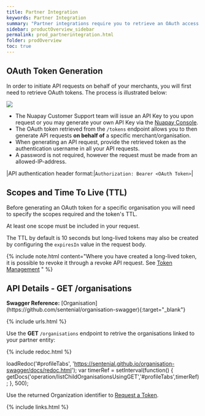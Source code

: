 ```yaml
---
title: Partner Integration
keywords: Partner Integration
summary: "Partner integrations require you to retrieve an OAuth access token for a specific merchant and use that unique token in all subsequent API calls."
sidebar: productOverview_sidebar
permalink: prod_partnerintegration.html
folder: prodOverview
toc: true
---
```


## OAuth Token Generation

In order to initiate API requests on behalf of your merchants, you will first need to retrieve OAuth tokens.
The process is illustrated below:

<img src="images/partner_integration.png">

* The Nuapay Customer Support team will issue an API Key to you upon request or you may generate your own API Key via the [Nuapay Console](prod_consoleapi.html).
* The OAuth token retrieved from the `/tokens` endpoint allows you to then generate API requests <b>on behalf of</b> a specific merchant/organisation.
* When generating an API request, provide the retrieved token as the authentication username in all your API requests.
* A password is not required, however the request must be made from an allowed-IP-address.

|API authentication header format:|`Authorization: Bearer <OAuth Token>`|

## Scopes and Time To Live (TTL)

Before generating an OAuth token for a specific organisation you will need to specify the scopes required and the token's TTL.

At least one scope must be included in your request.

The TTL by default is 10 seconds but long-lived tokens may also be created by configuring the `expiresIn` value in the request body.

{% include note.html content="Where you have created a long-lived token, it is possible to revoke it through a revoke API request. See [Token Management](ob_tokenmgmt.html) " %}


## API Details - GET /organisations

<div markdown="span" class="alert alert-info" role="alert"><i class="fab fa-github"></i> <b>Swagger Reference:</b>
[Organisation](https://github.com/sentenial/organisation-swagger){:target="_blank"}</div>

{% include urls.html %}


Use the **GET** `/organisations` endpoint to retrive the organisations linked to your partner entity:


<ul id="profileTabs" class="nav nav-tabs">
</ul>

{% include redoc.html %}

loadRedoc('#profileTabs', 'https://sentenial.github.io/organisation-swagger/docs/redoc.html');
var timerRef = setInterval(function() { getDocs('operation/listChildOrganisationsUsingGET','#profileTabs',timerRef); }, 500);
</script>
</div>
</div>

Use the returned Organization identifier to [Request a Token](tok_reqtokorg.html).




{% include links.html %}
